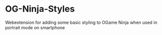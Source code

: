 # OG-Ninja-Styles
Webextension for adding some basic styling to OGame Ninja when used in portrait mode on smartphone
